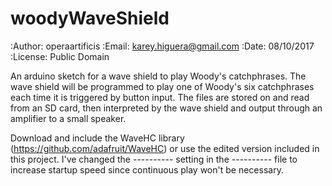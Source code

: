 # woodyWaveShield
:Author: operaartificis
:Email: karey.higuera@gmail.com
:Date: 08/10/2017
:License: Public Domain

An arduino sketch for a wave shield to play Woody's catchphrases. 
The wave shield will be programmed to play one of Woody's six catchphrases each time it is triggered by button input.
The files are stored on and read from an SD card, then interpreted by the wave shield and output through an amplifier to a small speaker. 

Download and include the WaveHC library (https://github.com/adafruit/WaveHC) or use the edited version included in this project. I've changed the ---------- setting in the ---------- file to increase startup speed since continuous play won't be necessary. 


